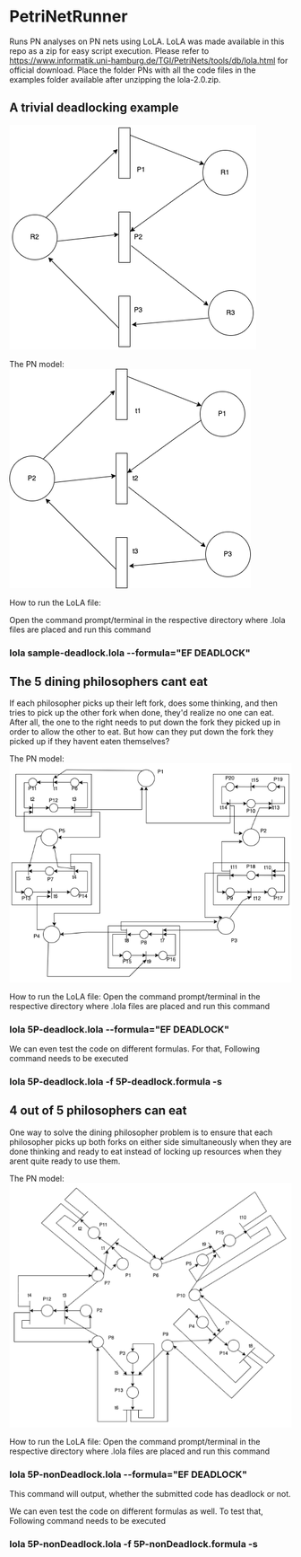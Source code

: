 # PetriNetRunner
Runs PN analyses on PN nets using LoLA. LoLA was made available in this repo as a zip for easy script execution. Please refer to https://www.informatik.uni-hamburg.de/TGI/PetriNets/tools/db/lola.html for official download. 
Place the folder PNs with all the code files in the examples folder available after unzipping the lola-2.0.zip. 

## A trivial deadlocking example
![Resource Allocation Graph](Diagrams/simple-RAG.png)

The PN model:<br>
![Resource Allocation Graph](Diagrams/deadlock-basic-PN.png)

How to run the LoLA file: 
<p>Open the command prompt/terminal in the respective directory where .lola files are placed and run this command </p>

### lola sample-deadlock.lola --formula="EF DEADLOCK" 


## The 5 dining philosophers cant eat

If each philosopher picks up their left fork, does some thinking, and then tries to pick up the other fork when done, they'd realize no one can eat. After all, the one to the right needs to put down the fork they picked up in order to allow the other to eat. But how can they put down the fork they picked up if they havent eaten themselves? 

The PN model: <br>
![Deadlocked-5P-PN](Diagrams/deadlocked-5P-PN.png)

How to run the LoLA file: 
Open the command prompt/terminal in the respective directory where .lola files are placed and run this command 
### lola 5P-deadlock.lola --formula="EF DEADLOCK" 
<p>We can even test the code on different formulas. For that, Following command needs to be executed</p>

### lola 5P-deadlock.lola -f 5P-deadlock.formula -s

## 4 out of 5 philosophers can eat

One way to solve the dining philosopher problem is to ensure that each philosopher picks up both forks on either side simultaneously when they are done thinking and ready to eat instead of locking up resources when they arent quite ready to use them. 

The PN model: <br>
![Deadlocked-5P-PN](Diagrams/5P-PN.png)

How to run the LoLA file: 
Open the command prompt/terminal in the respective directory where .lola files are placed and run this command 

### lola 5P-nonDeadlock.lola --formula="EF DEADLOCK"
This command will output, whether the submitted code has deadlock or not. 
<p>We can even test the code on different formulas as well. To test that, Following command needs to be executed</p>

### lola 5P-nonDeadlock.lola -f 5P-nonDeadlock.formula -s


